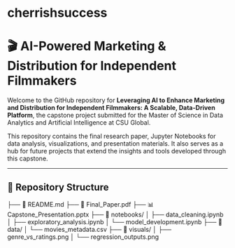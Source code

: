 # cherrishsuccess
# 🎬 AI-Powered Marketing & Distribution for Independent Filmmakers

Welcome to the GitHub repository for **Leveraging AI to Enhance Marketing and Distribution for Independent Filmmakers: A Scalable, Data-Driven Platform**, the capstone project submitted for the Master of Science in Data Analytics and Artificial Intelligence at CSU Global.

This repository contains the final research paper, Jupyter Notebooks for data analysis, visualizations, and presentation materials. It also serves as a hub for future projects that extend the insights and tools developed through this capstone.

---

## 📁 Repository Structure

├── 📄 README.md
├── 📄 Final_Paper.pdf
├── 📊 Capstone_Presentation.pptx
├── 📁 notebooks/
│ ├── data_cleaning.ipynb
│ ├── exploratory_analysis.ipynb
│ └── model_development.ipynb
├── 📁 data/
│ └── movies_metadata.csv
├── 📁 visuals/
│ ├── genre_vs_ratings.png
│ └── regression_outputs.png

